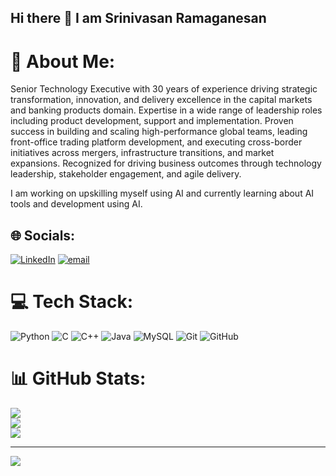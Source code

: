 ## Hi there 👋 I am Srinivasan Ramaganesan

# 💫 About Me:
Senior Technology Executive with 30 years of experience driving strategic transformation, innovation, and delivery excellence in the capital markets and banking products domain. Expertise in a wide range of leadership roles including product development, support and implementation. Proven success in building and scaling high-performance global teams, leading front-office trading platform development, and executing cross-border initiatives across mergers, infrastructure transitions, and market expansions. Recognized for driving business outcomes through technology leadership, stakeholder engagement, and agile delivery.

I am working on upskilling myself using AI and currently learning about AI tools and development using AI.


## 🌐 Socials:
[![LinkedIn](https://img.shields.io/badge/LinkedIn-%230077B5.svg?logo=linkedin&logoColor=white)](https://linkedin.com/in/srinivasan.ramaganesan)  [![email](https://img.shields.io/badge/Email-D14836?logo=gmail&logoColor=white)](mailto:srinivasan.ramaganesan@gmail.com) 

# 💻 Tech Stack:
![Python](https://img.shields.io/badge/python-3670A0?style=for-the-badge&logo=python&logoColor=ffdd54) ![C](https://img.shields.io/badge/c-%2300599C.svg?style=for-the-badge&logo=c&logoColor=white) ![C++](https://img.shields.io/badge/c++-%2300599C.svg?style=for-the-badge&logo=c%2B%2B&logoColor=white) ![Java](https://img.shields.io/badge/java-%23ED8B00.svg?style=for-the-badge&logo=openjdk&logoColor=white) ![MySQL](https://img.shields.io/badge/mysql-4479A1.svg?style=for-the-badge&logo=mysql&logoColor=white) ![Git](https://img.shields.io/badge/git-%23F05033.svg?style=for-the-badge&logo=git&logoColor=white) ![GitHub](https://img.shields.io/badge/github-%23121011.svg?style=for-the-badge&logo=github&logoColor=white)
# 📊 GitHub Stats:
![](https://github-readme-stats.vercel.app/api?username=Srini25X73&theme=dark&hide_border=false&include_all_commits=false&count_private=false)<br/>
![](https://nirzak-streak-stats.vercel.app/?user=Srini25X73&theme=dark&hide_border=false)<br/>
![](https://github-readme-stats.vercel.app/api/top-langs/?username=Srini25X73&theme=dark&hide_border=false&include_all_commits=false&count_private=false&layout=compact)

---
[![](https://visitcount.itsvg.in/api?id=Srini25X73&icon=0&color=0)](https://visitcount.itsvg.in)


